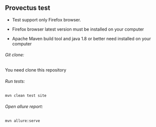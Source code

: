 ## Provectus test

- Test support only Firefox browser.

- Firefox browser latest version must be installed on your computer

- Apache Maven build tool and java 1.8 or better need installed on your computer 


###### Git clone:
You need clone this repository

###### Run tests:
`mvn clean test site`

###### Open allure report:
`mvn allure:serve`

